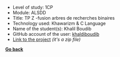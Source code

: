 - Level of study: 1CP
- Module: ALSDD
- Title: TP Z -fusion arbres de recherches binaires
- Technology used: Khawarizm & C Language
- Name of the student(s): Khalil Boudib
- GitHub account of the user: [khaldiboudib](https://github.com/khalilboudib)
- [Link to the project](https://drive.google.com/drive/u/1/folders/1j96MOJgaL1a3DJeRGIYC6EolrlrK41eA) *(it's a zip file)*

**[Go back](../../../ALSDD.md)**
